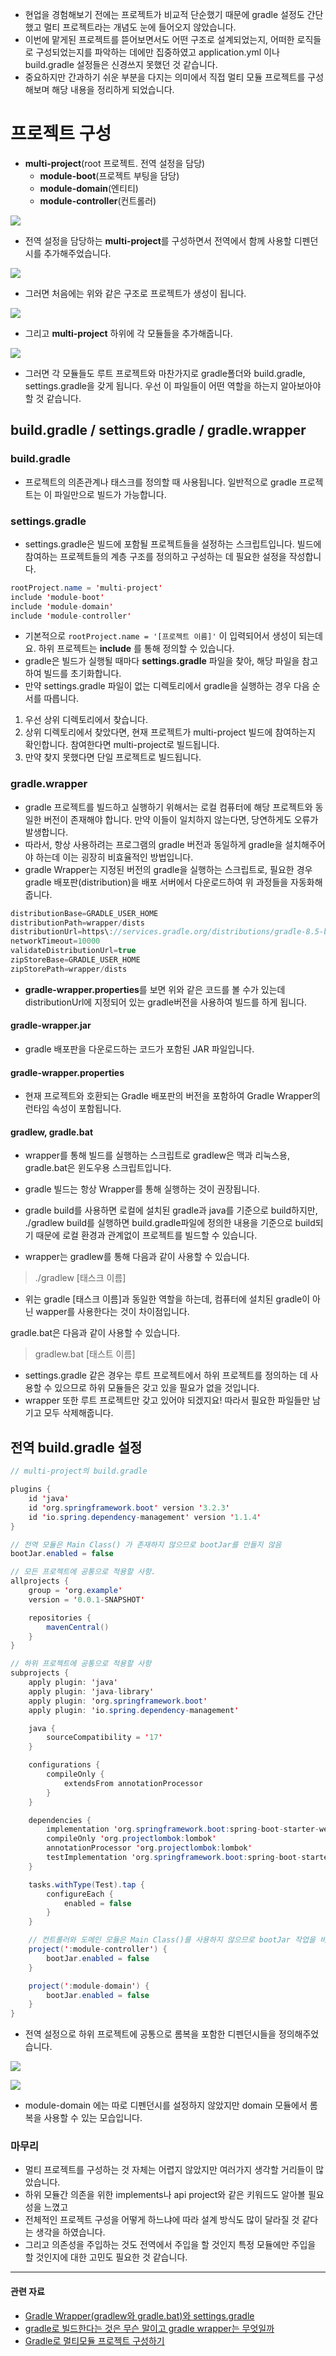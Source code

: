 - 현업을 경험해보기 전에는 프로젝트가 비교적 단순했기 때문에 gradle 설정도 간단했고 멀티 프로젝트라는 개념도 눈에 들어오지 않았습니다.
- 이번에 맡게된 프로젝트를 뜯어보면서도 어떤 구조로 설계되었는지, 어떠한 로직들로 구성되었는지를 파악하는 데에만 집중하였고 application.yml 이나 build.gradle 설정들은 신경쓰지 못했던 것 같습니다.
- 중요하지만 간과하기 쉬운 부분을 다지는 의미에서 직접 멀티 모듈 프로젝트를 구성해보며 해당 내용을 정리하게 되었습니다.

# 프로젝트 구성

- **multi-project**(root 프로젝트. 전역 설정을 담당)
	- **module-boot**(프로젝트 부팅을 담당)
	- **module-domain**(엔티티)
	- **module-controller**(컨트롤러)


![](https://img1.daumcdn.net/thumb/R1280x0/?scode=mtistory2&fname=https%3A%2F%2Fblog.kakaocdn.net%2Fdn%2FcSB3dU%2FbtsFhhBgp9v%2FOVjAUPYSwsyFCIoRB6AIi0%2Fimg.png)

- 전역 설정을 담당하는 **multi-project**를 구성하면서 전역에서 함께 사용할 디펜던시를 추가해주었습니다.

![](https://img1.daumcdn.net/thumb/R1280x0/?scode=mtistory2&fname=https%3A%2F%2Fblog.kakaocdn.net%2Fdn%2F6y1GS%2FbtsFeC0SQjQ%2FilvM6OegmOSw5Wvx83tkck%2Fimg.png)

- 그러면 처음에는 위와 같은 구조로 프로젝트가 생성이 됩니다.

![](https://img1.daumcdn.net/thumb/R1280x0/?scode=mtistory2&fname=https%3A%2F%2Fblog.kakaocdn.net%2Fdn%2FcmSJEa%2FbtsFhh83BHY%2FeyNbIVws26NwCRQBcp9fNk%2Fimg.png)

- 그리고 **multi-project** 하위에 각 모듈들을 추가해줍니다.

![](https://img1.daumcdn.net/thumb/R1280x0/?scode=mtistory2&fname=https%3A%2F%2Fblog.kakaocdn.net%2Fdn%2Fcb9l10%2FbtsFiqEpyIC%2FjzFK7FKAJnSikVkBB5s7kk%2Fimg.png)

- 그러면 각 모듈들도 루트 프로젝트와 마찬가지로 gradle폴더와 build.gradle, settings.gradle을 갖게 됩니다. 우선 이 파일들이 어떤 역할을 하는지 알아보아야 할 것 같습니다.

## build.gradle / settings.gradle / gradle.wrapper

### build.gradle

- 프로젝트의 의존관계나 태스크를 정의할 때 사용됩니다. 일반적으로 gradle 프로젝트는 이 파일만으로 빌드가 가능합니다.

### settings.gradle

- settings.gradle은 빌드에 포함될 프로젝트들을 설정하는 스크립트입니다. 빌드에 참여하는 프로젝트들의 계층 구조를 정의하고 구성하는 데 필요한 설정을 작성합니다.

```java
rootProject.name = 'multi-project'
include 'module-boot'
include 'module-domain'
include 'module-controller'
```

- 기본적으로 `rootProject.name = '[프로젝트 이름]'` 이 입력되어서 생성이 되는데요. 하위 프로젝트는 **include** 를 통해 정의할 수 있습니다.
- gradle은 빌드가 실행될 때마다 **settings.gradle** 파일을 찾아, 해당 파일을 참고하여 빌드를 초기화합니다.
- 만약 settings.gradle 파일이 없는 디렉토리에서 gradle을 실행하는 경우 다음 순서를 따릅니다.

1. 우선 상위 디렉토리에서 찾습니다.
2. 상위 디렉토리에서 찾았다면, 현재 프로젝트가 multi-project 빌드에 참여하는지 확인합니다. 참여한다면 multi-project로 빌드됩니다.
3. 만약 찾지 못했다면 단일 프로젝트로 빌드됩니다.

### gradle.wrapper

- gradle 프로젝트를 빌드하고 실행하기 위해서는 로컬 컴퓨터에 해당 프로젝트와 동일한 버전이 존재해야 합니다. 만약 이들이 일치하지 않는다면, 당연하게도 오류가 발생합니다.
- 따라서, 항상 사용하려는 프로그램의 gradle 버전과 동일하게 gradle을 설치해주어야 하는데 이는 굉장히 비효율적인 방법입니다.
- gradle Wrapper는 지정된 버전의 gradle을 실행하는 스크립트로, 필요한 경우 gradle 배포판(distribution)을 배포 서버에서 다운로드하여 위 과정들을 자동화해줍니다.

```java
distributionBase=GRADLE_USER_HOME  
distributionPath=wrapper/dists  
distributionUrl=https\://services.gradle.org/distributions/gradle-8.5-bin.zip  
networkTimeout=10000  
validateDistributionUrl=true  
zipStoreBase=GRADLE_USER_HOME  
zipStorePath=wrapper/dists
```

- **gradle-wrapper.properties**를 보면 위와 같은 코드를 볼 수가 있는데 distributionUrl에 지정되어 있는 gradle버전을 사용하여 빌드를 하게 됩니다.

#### gradle-wrapper.jar

- gradle 배포판을 다운로드하는 코드가 포함된 JAR 파일입니다.

#### gradle-wrapper.properties

- 현재 프로젝트와 호환되는 Gradle 배포판의 버전을 포함하여 Gradle Wrapper의 런타임 속성이 포함됩니다. 

#### gradlew, gradle.bat

- wrapper를 통해 빌드를 실행하는 스크립트로 gradlew은 맥과 리눅스용, gradle.bat은 윈도우용 스크립트입니다.

- gradle 빌드는 항상 Wrapper를 통해 실행하는 것이 권장됩니다.
- gradle build를 사용하면 로컬에 설치된 gradle과 java를 기준으로 build하지만, ./gradlew build를 실행하면 build.gradle파일에 정의한 내용을 기준으로 build되기 때문에 로컬 환경과 관계없이 프로젝트를 빌드할 수 있습니다.
- wrapper는 gradlew를 통해 다음과 같이 사용할 수 있습니다.

> ./gradlew [태스크 이름]

- 위는 gradle [태스크 이름]과 동일한 역할을 하는데, 컴퓨터에 설치된 gradle이 아닌 wapper를 사용한다는 것이 차이점입니다.

gradle.bat은 다음과 같이 사용할 수 있습니다.

> gradlew.bat [태스트 이름]


- settings.gradle 같은 경우는 루트 프로젝트에서 하위 프로젝트를 정의하는 데 사용할 수 있으므로 하위 모듈들은 갖고 있을 필요가 없을 것입니다.
- wrapper 또한 루트 프로젝트만 갖고 있어야 되겠지요! 따라서 필요한 파일들만 남기고 모두 삭제해줍니다.

## 전역 build.gradle 설정

```java
// multi-project의 build.gradle

plugins {
	id 'java'
	id 'org.springframework.boot' version '3.2.3'
	id 'io.spring.dependency-management' version '1.1.4'
}

// 전역 모듈은 Main Class() 가 존재하지 않으므로 bootJar를 만들지 않음
bootJar.enabled = false

// 모든 프로젝트에 공통으로 적용할 사항.
allprojects {
	group = 'org.example'
	version = '0.0.1-SNAPSHOT'

	repositories {
		mavenCentral()
	}
}

// 하위 프로젝트에 공통으로 적용할 사항
subprojects {
	apply plugin: 'java'
	apply plugin: 'java-library'
	apply plugin: 'org.springframework.boot'
	apply plugin: 'io.spring.dependency-management'

	java {
		sourceCompatibility = '17'
	}

	configurations {
		compileOnly {
			extendsFrom annotationProcessor
		}
	}

	dependencies {
		implementation 'org.springframework.boot:spring-boot-starter-web'
		compileOnly 'org.projectlombok:lombok'
		annotationProcessor 'org.projectlombok:lombok'
		testImplementation 'org.springframework.boot:spring-boot-starter-test'
	}

	tasks.withType(Test).tap {
		configureEach {
			enabled = false
		}
	}

	// 컨트롤러와 도메인 모듈은 Main Class()를 사용하지 않으므로 bootJar 작업을 비활성화!
	project(':module-controller') {
		bootJar.enabled = false
	}

	project(':module-domain') {
		bootJar.enabled = false
	}
}
```

- 전역 설정으로 하위 프로젝트에 공통으로 롬복을 포함한 디펜던시들을 정의해주었습니다.

![](https://img1.daumcdn.net/thumb/R1280x0/?scode=mtistory2&fname=https%3A%2F%2Fblog.kakaocdn.net%2Fdn%2FJHigp%2FbtsFfT19IUG%2FfQNXGS6MbzBV8iq9BbDWI0%2Fimg.png)

![](https://img1.daumcdn.net/thumb/R1280x0/?scode=mtistory2&fname=https%3A%2F%2Fblog.kakaocdn.net%2Fdn%2Fk2SZR%2FbtsFjJ4Q4V3%2FENiBk1AHz3J5FCK5znqJ1K%2Fimg.png)

- module-domain 에는 따로 디펜던시를 설정하지 않았지만 domain 모듈에서 롬복을 사용할 수 있는 모습입니다.


### 마무리

- 멀티 프로젝트를 구성하는 것 자체는 어렵지 않았지만 여러가지 생각할 거리들이 많았습니다.
- 하위 모듈간 의존을 위한 implements나 api project와 같은 키워드도 알아볼 필요성을 느꼈고
- 전체적인 프로젝트 구성을 어떻게 하느냐에 따라 설계 방식도 많이 달라질 것 같다는 생각을 하였습니다.
- 그리고 의존성을 주입하는 것도 전역에서 주입을 할 것인지 특정 모듈에만 주입을 할 것인지에 대한 고민도 필요한 것 같습니다.

---

#### 관련 자료

- [Gradle Wrapper(gradlew와 gradle.bat)와 settings.gradle](https://ttl-blog.tistory.com/1268)
- [gradle로 빌드한다는 것은 무슨 말이고 gradle wrapper는 무엇일까](https://babgeuleus.tistory.com/entry/gradle%EB%A1%9C-%EB%B9%8C%EB%93%9C%ED%95%9C%EB%8B%A4%EB%8A%94-%EA%B2%83%EC%9D%80-%EB%AC%B4%EC%8A%A8-%EB%A7%90%EC%9D%B4%EA%B3%A0-gradle-wrapper%EB%8A%94-%EB%AC%B4%EC%97%87%EC%9D%BC%EA%B9%8C)
- [Gradle로 멀티모듈 프로젝트 구성하기](https://dkswnkk.tistory.com/691)